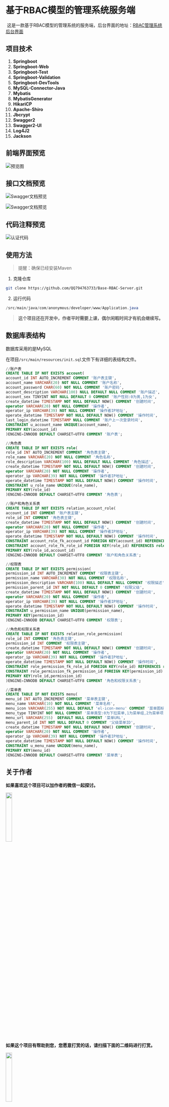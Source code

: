 # 基于RBAC模型的管理系统服务端

​	这是一款基于RBAC模型的管理系统的服务端，后台界面的地址：[RBAC管理系统后台界面](https://github.com/QQ794763733/Base-RBAC-BackEnd)

## 项目技术

1. **Springboot**
2. **Springboot-Web**
3. **Springboot-Test**
4. **Springboot-Validation**
5. **Springboot-DevTools**
6. **MySQL-Connector-Java**
7. **Mybatis**
8. **MybatisGenerator**
9. **HikariCP**
10. **Apache-Shiro**
11. **Jbcrypt**
12. **Swagger2**
13. **Swagger2-UI**
14. **Log4J2**
15. **Jackson**

## 前端界面预览

![预览图](https://wx3.sinaimg.cn/large/0065B4vHgy1g7mu41vk27j31en0ri464.jpg)

## 接口文档预览

![Swagger文档预览](https://wx1.sinaimg.cn/large/0065B4vHly1g7q3lz7jk4j31en0ri79v.jpg)

![Swagger文档预览](https://wx1.sinaimg.cn/large/0065B4vHly1g7q3lmb0tsj31en0riq8a.jpg)

## 代码注释预览

![认证代码](https://wx4.sinaimg.cn/large/0065B4vHly1g7q3wxgpdyj31gh0togyz.jpg)

## 使用方法

> 提醒：确保已经安装Maven

1. 克隆仓库

```bash
git clone https://github.com/QQ794763733/Base-RBAC-Server.git
```

2. 运行代码

```java
/src/main/java/com/anonymous/developer/www/Application.java
```

> **这个项目还在开发中，作者平时需要上课，偶尔闲暇时间才有机会继续写。**

## 数据库表结构

数据库采用的是MySQL

在项目`/src/main/resources/init.sql`文件下有详细的表结构文件。

```sql
//账户表
CREATE TABLE IF NOT EXISTS account(
account_id INT AUTO_INCREMENT COMMENT '账户表主键',
account_name VARCHAR(20) NOT NULL COMMENT '账户名称',
account_password CHAR(60) NOT NULL COMMENT '账户密码',
account_description VARCHAR(100) NULL DEFAULT NULL COMMENT '账户描述',
account_sex TINYINT NOT NULL DEFAULT 0 COMMENT '账户性别:0为男,1为女',
create_datetime TIMESTAMP NOT NULL DEFAULT NOW() COMMENT '创建时间',
operator VARCHAR(20) NOT NULL COMMENT '操作者',
operator_ip VARCHAR(39) NOT NULL COMMENT '操作者IP地址',
operate_datetime TIMESTAMP NOT NULL DEFAULT NOW() COMMENT '操作时间',
last_login_datetime TIMESTAMP NULL COMMENT '账户上一次登录时间',
CONSTRAINT u_account_name UNIQUE(account_name),
PRIMARY KEY(account_id)
)ENGINE=INNODB DEFAULT CHARSET=UTF8 COMMENT '账户表';

//角色表
CREATE TABLE IF NOT EXISTS role(
role_id INT AUTO_INCREMENT COMMENT '角色表主键',
role_name VARCHAR(20) NOT NULL COMMENT '角色名称',
role_description VARCHAR(100) NULL DEFAULT NULL COMMENT '角色描述',
create_datetime TIMESTAMP NOT NULL DEFAULT NOW() COMMENT '创建时间',
operator VARCHAR(20) NOT NULL COMMENT '操作者',
operator_ip VARCHAR(39) NOT NULL COMMENT '操作者IP地址',
operate_datetime TIMESTAMP NOT NULL DEFAULT NOW() COMMENT '操作时间',
CONSTRAINT u_role_name UNIQUE(role_name),
PRIMARY KEY(role_id)
)ENGINE=INNODB DEFAULT CHARSET=UTF8 COMMENT '角色表';

//账户和角色关系表
CREATE TABLE IF NOT EXISTS relation_account_role(
account_id INT COMMENT '账户表主键',
role_id INT COMMENT '角色表主键',
create_datetime TIMESTAMP NOT NULL DEFAULT NOW() COMMENT '创建时间',
operator VARCHAR(20) NOT NULL COMMENT '操作者',
operator_ip VARCHAR(39) NOT NULL COMMENT '操作者IP地址',
operate_datetime TIMESTAMP NOT NULL DEFAULT NOW() COMMENT '操作时间',
CONSTRAINT account_role_fk_account_id FOREIGN KEY(account_id) REFERENCES account(account_id),
CONSTRAINT account_role_fk_role_id FOREIGN KEY(role_id) REFERENCES role(role_id),
PRIMARY KEY(role_id,account_id)
)ENGINE=INNODB DEFAULT CHARSET=UTF8 COMMENT '账户和角色关系表';

//权限表
CREATE TABLE IF NOT EXISTS permission(
permission_id INT AUTO_INCREMENT COMMENT '权限表主键',
permission_name VARCHAR(30) NOT NULL COMMENT '权限名称',
permission_description VARCHAR(100) NULL DEFAULT NULL COMMENT '权限描述',
permission_parent_id INT NOT NULL DEFAULT 0 COMMENT '权限父级',
create_datetime TIMESTAMP NOT NULL DEFAULT NOW() COMMENT '创建时间',
operator VARCHAR(20) NOT NULL COMMENT '操作者',
operator_ip VARCHAR(39) NOT NULL COMMENT '操作者IP地址',
operate_datetime TIMESTAMP NOT NULL DEFAULT NOW() COMMENT '操作时间',
CONSTRAINT u_permission_name UNIQUE(permission_name),
PRIMARY KEY(permission_id)
)ENGINE=INNODB DEFAULT CHARSET=UTF8 COMMENT '权限表';

//角色和权限关系表
CREATE TABLE IF NOT EXISTS relation_role_permission(
role_id INT COMMENT '角色表主键',
permission_id INT COMMENT '权限表主键',
create_datetime TIMESTAMP NOT NULL DEFAULT NOW() COMMENT '创建时间',
operator VARCHAR(20) NOT NULL COMMENT '操作者',
operator_ip VARCHAR(39) NOT NULL COMMENT '操作者IP地址',
operate_datetime TIMESTAMP NOT NULL DEFAULT NOW() COMMENT '操作时间',
CONSTRAINT role_permission_fk_role_id FOREIGN KEY(role_id) REFERENCES role(role_id),
CONSTRAINT role_permission_fk_permission_id FOREIGN KEY(permission_id) REFERENCES permission(permission_id),
PRIMARY KEY(role_id,permission_id)
)ENGINE=INNODB DEFAULT CHARSET=UTF8 COMMENT '角色和权限关系表';

//菜单表
CREATE TABLE IF NOT EXISTS menu(
menu_id INT AUTO_INCREMENT COMMENT '菜单表主键',
menu_name VARCHAR(10) NOT NULL COMMENT '菜单名称',
menu_icon VARCHAR(255) NOT NULL DEFAULT 'el-icon-menu' COMMENT '菜单图标',
menu_type TINYINT NOT NULL COMMENT '菜单类型:0为下拉菜单,1为菜单组,2为菜单项',
menu_url VARCHAR(255)  DEFAULT NULL COMMENT '菜单URL',
menu_parent_id INT NOT NULL DEFAULT 0 COMMENT '父级菜单ID',
create_datetime TIMESTAMP NOT NULL DEFAULT NOW() COMMENT '创建时间',
operator VARCHAR(20) NOT NULL COMMENT '操作者',
operator_ip VARCHAR(39) NOT NULL COMMENT '操作者IP地址',
operate_datetime TIMESTAMP NOT NULL DEFAULT NOW() COMMENT '操作时间',
CONSTRAINT u_menu_name UNIQUE(menu_name),
PRIMARY KEY(menu_id)
)ENGINE=INNODB DEFAULT CHARSET=UTF8 COMMENT '菜单表';
```

## 关于作者

**如果喜欢这个项目可以加作者的微信一起探讨。**

<img src="https://wx2.sinaimg.cn/large/0065B4vHgy1g7mvg2rc15j30e80e8dg6.jpg" width="20%"/>

**如果这个项目有帮助到您，您愿意打赏的话，请扫描下面的二维码进行打赏。**

<img src="https://wx3.sinaimg.cn/large/0065B4vHgy1g7mv8zdyvwj3078078jr5.jpg" width="20%"/>



